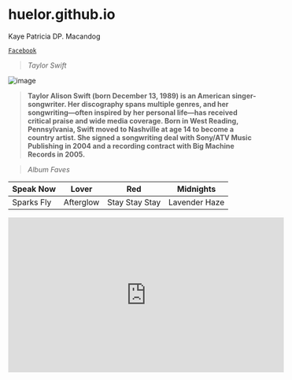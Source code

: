 # huelor.github.io
Kaye Patricia DP. Macandog

[`Facebook`](https://www.facebook.com/kayepatriciaa)

> *Taylor Swift*


![image](https://user-images.githubusercontent.com/122424239/212255061-e0eb09c5-dc2c-4fa8-97fe-3f6a3a2b36d5.png)

> **Taylor Alison Swift (born December 13, 1989) is an American singer-songwriter. Her discography spans multiple genres, and her songwriting—often inspired by her personal life—has received critical praise and wide media coverage. Born in West Reading, Pennsylvania, Swift moved to Nashville at age 14 to become a country artist. She signed a songwriting deal with Sony/ATV Music Publishing in 2004 and a recording contract with Big Machine Records in 2005.** 


> *Album Faves*

| Speak Now | Lover | Red | Midnights |  
| ----------- | ----------- | ----------- | ----------- |
| Sparks Fly | Afterglow | Stay Stay Stay | Lavender Haze


<iframe width="560" height="315" src="https://www.youtube.com/embed/5U7bF68xcRg" title="YouTube video player" frameborder="0" allow="accelerometer; autoplay; clipboard-write; encrypted-media; gyroscope; picture-in-picture; web-share" allowfullscreen></iframe>


